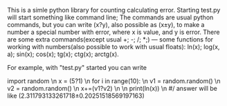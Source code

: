 This is a simle python library for counting calculating error.
Starting test.py will start something like command line;
The commands are usual python commands, but you can write (x?y), also possible as (x±y), to make a number
a special number with error, where x is value, and y is error.
There are some extra commands(except usual +; -; /; *;) —
some functions for working with numbers(also possible to work with usual floats):
ln(x); log(x, a); sin(x); cos(x); tg(x); ctg(x); arctg(x).

For example, with "test.py" started you can write

import random \n
x = (5?1) \n
for i in range(10): \n
	v1 = random.random() \n
	v2 = random.random() \n
	x+=(v1?v2) \n
\n
print(ln(x)) \n
#/ answer will be like (2.311793133261718±0.20251518569197163)
